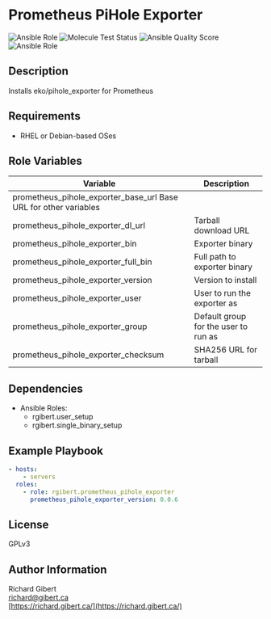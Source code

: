 # Prometheus PiHole Exporter

![Ansible Role](https://img.shields.io/ansible/role/44974?style=flat-square)
![Molecule Test Status](https://img.shields.io/travis/rgibert/ansible-role-prometheus-pihole-exporter?label=molecule&style=flat-square)
![Ansible Quality Score](https://img.shields.io/ansible/quality/44974?style=flat-square)
![Ansible Role](https://img.shields.io/ansible/role/d/44974?label=downloads&style=flat-square)

## Description

Installs eko/pihole_exporter for Prometheus

## Requirements

- RHEL or Debian-based OSes

## Role Variables

| Variable | Description |
|----------|-------------|
| prometheus_pihole_exporter_base_url Base URL for other variables |
| prometheus_pihole_exporter_dl_url | Tarball download URL |
| prometheus_pihole_exporter_bin | Exporter binary |
| prometheus_pihole_exporter_full_bin | Full path to exporter binary |
| prometheus_pihole_exporter_version | Version to install |
| prometheus_pihole_exporter_user | User to run the exporter as |
| prometheus_pihole_exporter_group | Default group for the user to run as |
| prometheus_pihole_exporter_checksum | SHA256 URL for tarball |

## Dependencies

- Ansible Roles:
  - rgibert.user_setup
  - rgibert.single_binary_setup

## Example Playbook

```yaml
- hosts:
    - servers
  roles:
    - role: rgibert.prometheus_pihole_exporter
      prometheus_pihole_exporter_version: 0.0.6
```

## License

GPLv3

## Author Information

Richard Gibert  
[richard@gibert.ca](mailto:richard@gibert.ca)  
[https://richard.gibert.ca/](https://richard.gibert.ca/)
